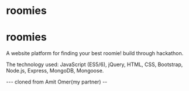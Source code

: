 # roomies
# roomies
A website platform for finding your best roomie!
build through hackathon.

The technology used:
JavaScript (ES5/6), jQuery, HTML, CSS, Bootstrap, Node.js, Express, MongoDB, Mongoose.

--- cloned from Amit Omer(my partner) --
